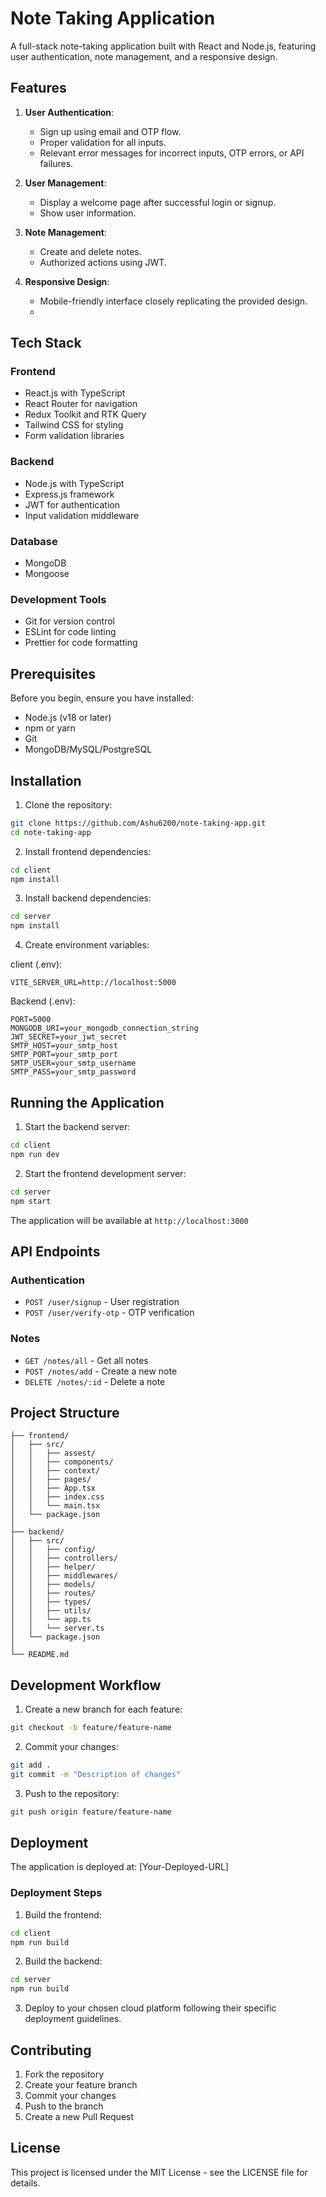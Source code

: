 # Note Taking Application

A full-stack note-taking application built with React and Node.js, featuring user authentication, note management, and a responsive design.

## Features
1. **User Authentication**: 
   - Sign up using email and OTP flow.
   - Proper validation for all inputs.
   - Relevant error messages for incorrect inputs, OTP errors, or API failures.

2. **User Management**:
   - Display a welcome page after successful login or signup.
   - Show user information.

3. **Note Management**:
   - Create and delete notes.
   - Authorized actions using JWT.

4. **Responsive Design**:
   - Mobile-friendly interface closely replicating the provided design.
   - 
## Tech Stack

### Frontend
- React.js with TypeScript
- React Router for navigation
- Redux Toolkit and RTK Query
- Tailwind CSS for styling
- Form validation libraries

### Backend
- Node.js with TypeScript
- Express.js framework
- JWT for authentication
- Input validation middleware

### Database
- MongoDB
- Mongoose

### Development Tools
- Git for version control
- ESLint for code linting
- Prettier for code formatting

## Prerequisites

Before you begin, ensure you have installed:
- Node.js (v18 or later)
- npm or yarn
- Git
- MongoDB/MySQL/PostgreSQL

## Installation

1. Clone the repository:
```bash
git clone https://github.com/Ashu6200/note-taking-app.git
cd note-taking-app
```

2. Install frontend dependencies:
```bash
cd client
npm install
```

3. Install backend dependencies:
```bash
cd server
npm install
```

4. Create environment variables:

client (.env):
```
VITE_SERVER_URL=http://localhost:5000
```

Backend (.env):
```
PORT=5000
MONGODB_URI=your_mongodb_connection_string
JWT_SECRET=your_jwt_secret
SMTP_HOST=your_smtp_host
SMTP_PORT=your_smtp_port
SMTP_USER=your_smtp_username
SMTP_PASS=your_smtp_password
```

## Running the Application

1. Start the backend server:
```bash
cd client
npm run dev
```

2. Start the frontend development server:
```bash
cd server
npm start
```

The application will be available at `http://localhost:3000`

## API Endpoints

### Authentication
- `POST /user/signup` - User registration
- `POST /user/verify-otp` - OTP verification

### Notes
- `GET /notes/all` - Get all notes
- `POST /notes/add` - Create a new note
- `DELETE /notes/:id` - Delete a note

## Project Structure

```
├── frontend/
│   ├── src/
│   │   ├── assest/
│   │   ├── components/
│   │   ├── context/
│   │   ├── pages/
│   │   ├── App.tsx
│   │   ├── index.css
│   │   └── main.tsx
│   └── package.json
│
├── backend/
│   ├── src/
│   │   ├── config/
│   │   ├── controllers/
│   │   ├── helper/
│   │   ├── middlewares/
│   │   ├── models/
│   │   ├── routes/
│   │   ├── types/
│   │   ├── utils/
│   │   └── app.ts
│   │   └── server.ts
│   └── package.json
│
└── README.md
```

## Development Workflow

1. Create a new branch for each feature:
```bash
git checkout -b feature/feature-name
```

2. Commit your changes:
```bash
git add .
git commit -m "Description of changes"
```

3. Push to the repository:
```bash
git push origin feature/feature-name
```

## Deployment

The application is deployed at: [Your-Deployed-URL]

### Deployment Steps

1. Build the frontend:
```bash
cd client
npm run build
```

2. Build the backend:
```bash
cd server
npm run build
```

3. Deploy to your chosen cloud platform following their specific deployment guidelines.

## Contributing

1. Fork the repository
2. Create your feature branch
3. Commit your changes
4. Push to the branch
5. Create a new Pull Request

## License

This project is licensed under the MIT License - see the LICENSE file for details.
